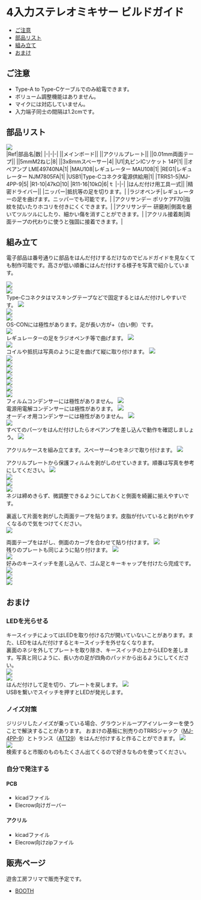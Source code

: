 # 4入力ステレオミキサー ビルドガイド
- [ご注意](#ご注意)
- [部品リスト](#部品リスト)
- [組み立て](#組み立て)
- [おまけ](#おまけ)

## ご注意
- Type-A to Type-Cケーブルでのみ給電できます。
- ボリューム調整機能はありません。
- マイクには対応していません。
- 入力端子同士の間隔は1.2cmです。

## 部品リスト
![](img/IMG_9521.jpeg)  
|Ref|部品名|数|
|-|-|-|
||メインボード||
||アクリルプレート||
||0.01mm両面テープ||
||5mmM2ねじ|8|
||3x8mmスペーサー|4|
|U1|丸ピンICソケット 14P|1|
||オペアンプ LME49740NA|1|
|MAU108|レギュレーター MAU108|1|
|REG1|レギュレーター NJM7805FA|1|
|USB1|Type-Cコネクタ電源供給用|1|
|TRRS1-5|MJ-4PP-9|5|
|R1-10|47kΩ|10|
|R11-16|10kΩ|6|ｔ
|-|-|
|はんだ付け用工具一式||
|精密ドライバー||
|ニッパー|抵抗等の足を切ります。|
|ラジオペンチ|レギュレーターの足を曲げます。ニッパーでも可能です。|
|アクリサンデー ポリケアF70|指紋を拭いたりホコリを付きにくくできます。|
|アクリサンデー 研磨剤|側面を磨いてツルツルにしたり、細かい傷を消すことができます。|
|アクリル接着剤|両面テープの代わりに使うと強固に接着できます。|

## 組み立て
電子部品は番号通りに部品をはんだ付けするだけなのでビルドガイドを見なくても制作可能です。高さが低い順番にはんだ付けする様子を写真で紹介しています。  

![](img/IMG_8893.jpeg)  
![](img/IMG_8897.jpeg)  
Type-Cコネクタはマスキングテープなどで固定するとはんだ付けしやすいです。
![](img/IMG_8900.jpeg)  
![](img/IMG_8905.jpeg)  
![](img/IMG_8906.jpeg)  
OS-CONには極性があります。足が長い方が+（白い側）です。  
![](img/IMG_8908.jpeg)  
レギュレーターの足をラジオペンチ等で曲げます。
![](img/IMG_8909.jpeg)  
![](img/IMG_8910.jpeg)  
コイルや抵抗は写真のように足を曲げて縦に取り付けます。
![](img/IMG_8911.jpeg)  
![](img/IMG_8912.jpeg)  
![](img/IMG_8913.jpeg)  
![](img/IMG_8914.jpeg)  
![](img/IMG_8915.jpeg)  
![](img/IMG_8917.jpeg)  
![](img/IMG_8919.jpeg)  
![](img/IMG_8921.jpeg)  
フィルムコンデンサーには極性がありません。
![](img/IMG_8922.jpeg)  
電源用電解コンデンサーには極性があります。
![](img/IMG_8923.jpeg)  
オーディオ用コンデンサーには極性がありません。
![](img/IMG_8924.jpeg)  
![](img/IMG_8925.jpeg)  
すべてのパーツをはんだ付けしたらオペアンプを差し込んで動作を確認しましょう。
![](img/IMG_8930.jpeg)  

アクリルケースを組み立てます。スペーサー4つをネジで取り付けます。
![](img/IMG_9523.jpeg)  

アクリルプレートから保護フィルムを剥がしのせていきます。順番は写真を参考にしてください。
![](img/IMG_9524.jpeg)  
![](img/IMG_9526.jpeg)  
![](img/IMG_9527.jpeg)  
![](img/IMG_9529.jpeg)  
ネジは締めきらず、微調整できるようにしておくと側面を綺麗に揃えやすいです。  
  
裏返して片面を剥がした両面テープを貼ります。皮脂が付いていると剥がれやすくなるので気をつけてください。  
![](img/IMG_9533.jpeg)  

両面テープをはがし、側面のカーブを合わせて貼り付けます。
![](img/IMG_9535.jpeg)  
残りのプレートも同じように貼り付けます。
![](img/IMG_9536.jpeg)  
![](img/IMG_9538.jpeg)  
好みのキースイッチを差し込んで、ゴム足とキーキャップを付けたら完成です。 
![](img/IMG_9540.jpeg)  
![](img/IMG_9542.jpeg)  
![](img/IMG_9808.jpeg) 


## おまけ
### LEDを光らせる
キースイッチによってはLEDを取り付ける穴が開いていないことがあります。また、LEDをはんだ付けするとキースイッチを外せなくなります。  
裏面のネジを外してプレートを取り除き、キースイッチの上からLEDを差します。写真と同じように、長い方の足が四角のパッドから出るようにしてください。  
![](img/IMG_9805.jpeg)  
![](img/IMG_9547.jpeg)  
はんだ付けして足を切り、プレートを戻します。
![](img/IMG_9548.jpeg)  
USBを繋いでスイッチを押すとLEDが発光します。

### ノイズ対策
ジリジリしたノイズが乗っている場合、グラウンドループアイソレーターを使うことで解決することがあります。
おまけの基板に別売りのTRRSジャック（[MJ-4PP-9](https://akizukidenshi.com/catalog/g/gC-06070/)）とトランス（[AT129](https://akizukidenshi.com/catalog/g/gP-14522/)）をはんだ付けすると作ることができます。
![](img/IMG_8887.jpeg)  
![](img/IMG_8891.jpeg)  
検索すると市販のものもたくさん出てくるので好きなものを使ってください。

### 自分で発注する
#### PCB
- kicadファイル
- Elecrow向けガーバー
#### アクリル
- kicadファイル
- Elecrow向けzipファイル
## 販売ページ
遊舎工房フリマで販売予定です。
- [BOOTH](https://tarohayashi.booth.pm/items/4144494)  
